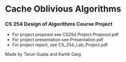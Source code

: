 # Cache Oblivious Algorithms
### CS 254 Design of Algorithms Course Project

- For project proposol see CS254 Project Proposol.pdf
- For project presentation see Presentation.pdf
- For project report, see CS_254_Lab_Project.pdf

Made by Tarun Gupta and Kartik Garg
